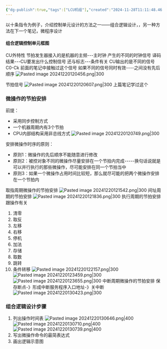 ```yaml
---
{"dg-publish":true,"tags":["LCU机组"],"created":"2024-11-28T11:11:48.465+08:00","updated":"2025-04-19T09:59:16.734+08:00","permalink":"/LCU principles of computer composition/组合逻辑设计/","dgPassFrontmatter":true,"noteIcon":""}
---
```



以十条指令为例子，介绍控制单元设计的方法之一——组合逻辑设计，，另一种方法在下一个笔记，微程序设计

#### 组合逻辑控制单元框图
CU外特性
节拍发生器接入的是机器的主频---主时钟  产生的不同的时钟信号
译码结果---CU要发出什么控制信号
还与标志---条件有关
CU输出的是不同的信号C0-Ck
前面的笔记中接触过这个信号 如果不同的信号同时有效----之间没有先后顺序
![Pasted image 20241220120456.png|300](/img/user/accessory/Pasted%20image%2020241220120456.png)

节拍信号
![Pasted image 20241220120607.png|300](/img/user/accessory/Pasted%20image%2020241220120607.png)
上篇笔记学过这个

### 微操作的节拍安排
前提：
- 采用同步控制方式
- 一个机器周期内有3个节拍
- CPU内部结构采用非总线方式
![Pasted image 20241220120749.png|300](/img/user/accessory/Pasted%20image%2020241220120749.png)

安排微操作时序的原则：
- 原则1：微操作的先后顺序不能随意进行修改
- 原则2：被控对象不同的微操作尽量安排在一个节拍内完成-----换句话说就是可以并行执行的那些微操作，尽可能安排在同一个节拍当中
- 原则3：如果一个微操作占用时间比较短，那么就尽可能的把两个微操作安排在一个节拍内

取指周期微操作的节拍安排
![Pasted image 20241220121542.png|300](/img/user/accessory/Pasted%20image%2020241220121542.png)
间址周期的节拍安排
![Pasted image 20241220121836.png|300](/img/user/accessory/Pasted%20image%2020241220121836.png)
执行周期的节拍安排
跟操作有关
1. 清零
2. 取反
3. 左移
4. 右移
5. 停机
6. 加法
7. 存储
8. 取数
9. 跳转
10. 条件转移
![Pasted image 20241220122157.png|300](/img/user/accessory/Pasted%20image%2020241220122157.png)
![Pasted image 20241220123459.png|300](/img/user/accessory/Pasted%20image%2020241220123459.png)
![Pasted image 20241220123655.png|300](/img/user/accessory/Pasted%20image%2020241220123655.png)
中断周期微操作的节拍安排
保存断点-》形成中断服务程序入口地址-》关中断
![Pasted image 20241220130423.png|300](/img/user/accessory/Pasted%20image%2020241220130423.png)

### 组合逻辑设计步骤
1. 列出操作时间表
	![Pasted image 20241220130646.png|400](/img/user/accessory/Pasted%20image%2020241220130646.png)
	![Pasted image 20241220130710.png|400](/img/user/accessory/Pasted%20image%2020241220130710.png)
	![Pasted image 20241220130739.png|400](/img/user/accessory/Pasted%20image%2020241220130739.png)
2. 写出微操作命令的最简表达式
3. 画出逻辑示意图